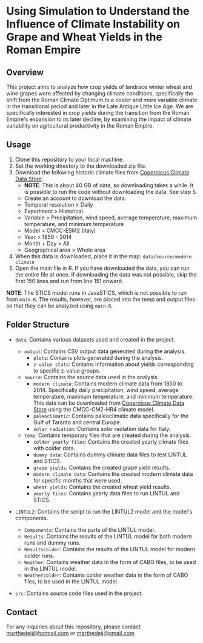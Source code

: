 # Using Simulation to Understand the Influence of Climate Instability on Grape and Wheat Yields in the Roman Empire

## Overview
This project aims to analyze how crop yields of landrace winter wheat and wine grapes were affected by changing climate conditions, specifically the shift from the Roman Climate Optimum to a cooler and more variable climate in the transitional period and later in the Late Antique Little Ice Age. We are specifically interested in crop yields during the transition from the Roman Empire's expansion to its later decline, by examining the impact of climate variability on agricultural productivity in the Roman Empire.

## Usage
1. Clone this repository to your local machine.
2. Set the working directory to the downloaded zip file.
3. Download the following historic climate files from [Copernicus Climate Data Store](https://cds.climate.copernicus.eu/cdsapp#!/dataset/projections-cmip6?tab=form).
   - **NOTE**: This is about 40 GB of data, so downloading takes a while. It is possible to run the code without downloading the data. See step 5.
   - Create an account to download the data.
   - Temporal resolution > Daily
   - Experiment > Historical
   - Variable > Precipitation, wind speed, average temperature, maximum temperature, and minimum temperature
   - Model > CMCC-ESM2 (Italy)
   - Year > 1850 - 2014
   - Month + Day > All
   - Geographical area > Whole area
4. When this data is downloaded, place it in the map: `data/source/modern climate`
5. Open the main file in R. If you have downloaded the data, you can run the entire file at once. If downloading the data was not possible, skip the first 150 lines and run from line 151 onward.

**NOTE**: The STICS model runs in JavaSTICS, which is not possible to run from `main.R`. The results, however, are placed into the temp and output files so that they can be analyzed using `main.R`.

## Folder Structure
- `data`: Contains various datasets used and created in the project.
    - `output`: Contains CSV output data generated during the analysis.
        - `plots`: Contains plots generated during the analysis.
        - `z-value stats`: Contains information about yields corresponding to specific z-value groups.
    - `source`: Contains the source data used in the analysis.
        - `modern climate`: Contains modern climate data from 1850 to 2014. Specifically daily precipitation, wind speed, average temperature, maximum temperature, and minimum temperature. This data can be downloaded from [Copernicus Climate Data Store](https://cds.climate.copernicus.eu/cdsapp#!/dataset/projections-cmip6?tab=form) using the CMCC-CM2-HR4 climate model.
        - `paleoclimatic`: Contains paleoclimatic data specifically for the Gulf of Taranto and central Europe.
        - `solar radiation`: Contains solar radiation data for Italy.
    - `temp`: Contains temporary files that are created during the analysis.
        - `colder yearly files`: Contains the created yearly climate files with colder data.
        - `dummy data`: Contains dummy climate data files to test LINTUL and STICS.
        - `grape yields`: Contains the created grape yield results.
        - `modern climate data`: Contains the created modern climate data for specific months that were used.
        - `wheat yields`: Contains the created wheat yield results.
        - `yearly files`: Contains yearly data files to run LINTUL and STICS.

- `LINTUL2`: Contains the script to run the LINTUL2 model and the model's components.
    - `Components`: Contains the parts of the LINTUL model.
    - `Results`: Contains the results of the LINTUL model for both modern runs and dummy runs.
    - `Resultscolder`: Contains the results of the LINTUL model for modern colder runs.
    - `Weather`: Contains weather data in the form of CABO files, to be used in the LINTUL model.
    - `Weathercolder`: Contains colder weather data in the form of CABO files, to be used in the LINTUL model.

- `src`: Contains source code files used in the project.

## Contact
For any inquiries about this repository, please contact marthedeij@hotmail.com or marthedeij@gmail.com
